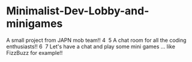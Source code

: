 # Minimalist-Dev-Lobby-and-minigames


A small project from JAPN mob team!!
4
​
5
A chat room for all the coding enthusiasts!!
6
​
7
Let's have a chat and play some mini games ... like FizzBuzz for example!!
